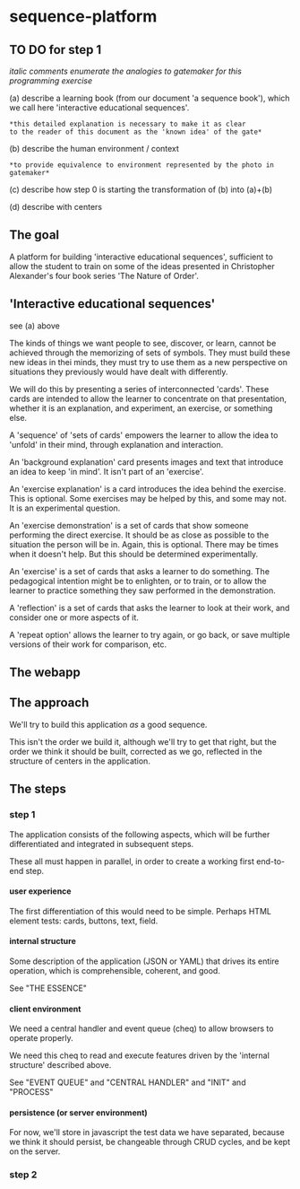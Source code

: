 # sequence-platform

## TO DO for step 1
   *italic comments enumerate the analogies to gatemaker for this programming exercise*

(a) describe a learning book (from our document 'a sequence book'),
    which we call here 'interactive educational sequences'.

    *this detailed explanation is necessary to make it as clear
    to the reader of this document as the 'known idea' of the gate*

(b) describe the human environment / context 

    *to provide equivalence to environment represented by the photo in gatemaker*

(c) describe how step 0 is starting the transformation of (b) into (a)+(b)

(d) describe with centers

## The goal

A platform for building 'interactive educational sequences',
sufficient to allow the student to train on some of the
ideas presented in Christopher Alexander's four book series
'The Nature of Order'.

## 'Interactive educational sequences'
see (a) above

The kinds of things we want people to see, discover, or learn,
cannot be achieved through the memorizing of sets of symbols.
They must build these new ideas in thei minds, they must try to
use them as a new perspective on situations they previously 
would have dealt with differently.

We will do this by presenting a series of interconnected 'cards'.
These cards are intended to allow the learner to concentrate on
that presentation, whether it is an explanation, and experiment,
an exercise, or something else.

A 'sequence' of 'sets of cards' empowers the learner to allow the idea
to 'unfold' in their mind, through explanation and interaction.

An 'background explanation' card presents images and text that introduce
an idea to keep 'in mind'. It isn't part of an 'exercise'.

An 'exercise explanation' is a card introduces the idea behind the
exercise. This is optional. Some exercises may be helped by this,
and some may not. It is an experimental question.

An 'exercise demonstration' is a set of cards that show someone 
performing the direct exercise. It should be as close as possible
to the situation the person will be in. Again, this is optional.
There may be times when it doesn't help. But this should be
determined experimentally.

An 'exercise' is a set of cards that asks a learner to do something.
The pedagogical intention might be to enlighten, or to train,
or to allow the learner to practice something they saw performed 
in the demonstration.

A 'reflection' is a set of cards that asks the learner to look
at their work, and consider one or more aspects of it.

A 'repeat option' allows the learner to try again, or go back,
or save multiple versions of their work for comparison, etc.

## The webapp

## The approach

We'll try to build this application *as* a good sequence.

This isn't the order we build it, although we'll try to get that right,
but the order we think it should be built, corrected as we go, reflected
in the structure of centers in the application.

## The steps

### step 1

The application consists of the following aspects, which will
be further differentiated and integrated in subsequent steps.

These all must happen in parallel, in order to create a working
first end-to-end step.

#### user experience

The first differentiation of this would need to be simple.
Perhaps HTML element tests: cards, buttons, text, field.

#### internal structure

Some description of the application (JSON or YAML) that drives
its entire operation, which is comprehensible, coherent, and good.

See "THE ESSENCE"

#### client environment

We need a central handler and event queue (cheq) to allow browsers
to operate properly.

We need this cheq to read and execute features driven by the 
'internal structure' described above.

See "EVENT QUEUE" and "CENTRAL HANDLER" and "INIT" and "PROCESS"

#### persistence (or server environment)

For now, we'll store in javascript the test data we have separated,
because we think it should persist, be changeable through CRUD cycles, 
and be kept on the server.

### step 2
